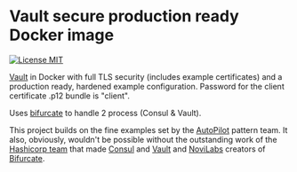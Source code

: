 # Vault secure production ready Docker image
[![License MIT](https://img.shields.io/badge/license-MIT-blue.svg)](https://raw.githubusercontent.com/mterron/master/LICENSE)
 
[Vault](http://www.vaultproject.io/) in Docker with full TLS security (includes example certificates) and a production ready, hardened example configuration.
Password for the client certificate .p12 bundle is "client".

Uses [bifurcate](https://github.com/novilabs/bifurcate) to handle 2 process (Consul & Vault).


This project builds on the fine examples set by the [AutoPilot](http://autopilotpattern.io) pattern team. It also, obviously, wouldn't be possible without the outstanding work of the [Hashicorp team](https://hashicorp.com) that made [Consul](https://www.consul.io) and [Vault](https://www.vaultproject.io) and [NoviLabs](http://www.novilabs.com) creators of [Bifurcate](https://github.com/novilabs/bifurcate).
